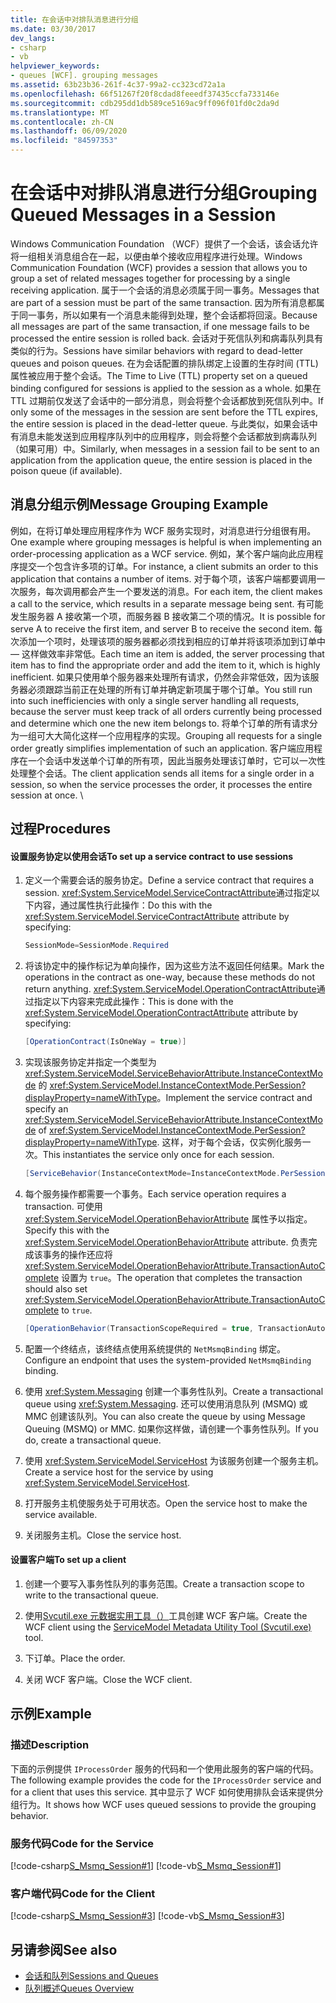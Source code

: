 ```yaml
---
title: 在会话中对排队消息进行分组
ms.date: 03/30/2017
dev_langs:
- csharp
- vb
helpviewer_keywords:
- queues [WCF]. grouping messages
ms.assetid: 63b23b36-261f-4c37-99a2-cc323cd72a1a
ms.openlocfilehash: 66f51267f20f8cdad8feeedf37435ccfa733146e
ms.sourcegitcommit: cdb295dd1db589ce5169ac9ff096f01fd0c2da9d
ms.translationtype: MT
ms.contentlocale: zh-CN
ms.lasthandoff: 06/09/2020
ms.locfileid: "84597353"
---
```

# <a name="grouping-queued-messages-in-a-session"></a><span data-ttu-id="e7b73-102">在会话中对排队消息进行分组</span><span class="sxs-lookup"><span data-stu-id="e7b73-102">Grouping Queued Messages in a Session</span></span>
<span data-ttu-id="e7b73-103">Windows Communication Foundation （WCF）提供了一个会话，该会话允许将一组相关消息组合在一起，以便由单个接收应用程序进行处理。</span><span class="sxs-lookup"><span data-stu-id="e7b73-103">Windows Communication Foundation (WCF) provides a session that allows you to group a set of related messages together for processing by a single receiving application.</span></span> <span data-ttu-id="e7b73-104">属于一个会话的消息必须属于同一事务。</span><span class="sxs-lookup"><span data-stu-id="e7b73-104">Messages that are part of a session must be part of the same transaction.</span></span> <span data-ttu-id="e7b73-105">因为所有消息都属于同一事务，所以如果有一个消息未能得到处理，整个会话都将回滚。</span><span class="sxs-lookup"><span data-stu-id="e7b73-105">Because all messages are part of the same transaction, if one message fails to be processed the entire session is rolled back.</span></span> <span data-ttu-id="e7b73-106">会话对于死信队列和病毒队列具有类似的行为。</span><span class="sxs-lookup"><span data-stu-id="e7b73-106">Sessions have similar behaviors with regard to dead-letter queues and poison queues.</span></span> <span data-ttu-id="e7b73-107">在为会话配置的排队绑定上设置的生存时间 (TTL) 属性被应用于整个会话。</span><span class="sxs-lookup"><span data-stu-id="e7b73-107">The Time to Live (TTL) property set on a queued binding configured for sessions is applied to the session as a whole.</span></span> <span data-ttu-id="e7b73-108">如果在 TTL 过期前仅发送了会话中的一部分消息，则会将整个会话都放到死信队列中。</span><span class="sxs-lookup"><span data-stu-id="e7b73-108">If only some of the messages in the session are sent before the TTL expires, the entire session is placed in the dead-letter queue.</span></span> <span data-ttu-id="e7b73-109">与此类似，如果会话中有消息未能发送到应用程序队列中的应用程序，则会将整个会话都放到病毒队列（如果可用）中。</span><span class="sxs-lookup"><span data-stu-id="e7b73-109">Similarly, when messages in a session fail to be sent to an application from the application queue, the entire session is placed in the poison queue (if available).</span></span>  
  
## <a name="message-grouping-example"></a><span data-ttu-id="e7b73-110">消息分组示例</span><span class="sxs-lookup"><span data-stu-id="e7b73-110">Message Grouping Example</span></span>  
 <span data-ttu-id="e7b73-111">例如，在将订单处理应用程序作为 WCF 服务实现时，对消息进行分组很有用。</span><span class="sxs-lookup"><span data-stu-id="e7b73-111">One example where grouping messages is helpful is when implementing an order-processing application as a WCF service.</span></span> <span data-ttu-id="e7b73-112">例如，某个客户端向此应用程序提交一个包含许多项的订单。</span><span class="sxs-lookup"><span data-stu-id="e7b73-112">For instance, a client submits an order to this application that contains a number of items.</span></span> <span data-ttu-id="e7b73-113">对于每个项，该客户端都要调用一次服务，每次调用都会产生一个要发送的消息。</span><span class="sxs-lookup"><span data-stu-id="e7b73-113">For each item, the client makes a call to the service, which results in a separate message being sent.</span></span> <span data-ttu-id="e7b73-114">有可能发生服务器 A 接收第一个项，而服务器 B 接收第二个项的情况。</span><span class="sxs-lookup"><span data-stu-id="e7b73-114">It is possible for serve A to receive the first item, and server B to receive the second item.</span></span> <span data-ttu-id="e7b73-115">每次添加一个项时，处理该项的服务器都必须找到相应的订单并将该项添加到订单中 — 这样做效率非常低。</span><span class="sxs-lookup"><span data-stu-id="e7b73-115">Each time an item is added, the server processing that item has to find the appropriate order and add the item to it, which is highly inefficient.</span></span> <span data-ttu-id="e7b73-116">如果只使用单个服务器来处理所有请求，仍然会非常低效，因为该服务器必须跟踪当前正在处理的所有订单并确定新项属于哪个订单。</span><span class="sxs-lookup"><span data-stu-id="e7b73-116">You still run into such inefficiencies with only a single server handling all requests, because the server must keep track of all orders currently being processed and determine which one the new item belongs to.</span></span> <span data-ttu-id="e7b73-117">将单个订单的所有请求分为一组可大大简化这样一个应用程序的实现。</span><span class="sxs-lookup"><span data-stu-id="e7b73-117">Grouping all requests for a single order greatly simplifies implementation of such an application.</span></span> <span data-ttu-id="e7b73-118">客户端应用程序在一个会话中发送单个订单的所有项，因此当服务处理该订单时，它可以一次性处理整个会话。</span><span class="sxs-lookup"><span data-stu-id="e7b73-118">The client application sends all items for a single order in a session, so when the service processes the order, it processes the entire session at once.</span></span> \  
  
## <a name="procedures"></a><span data-ttu-id="e7b73-119">过程</span><span class="sxs-lookup"><span data-stu-id="e7b73-119">Procedures</span></span>  
  
#### <a name="to-set-up-a-service-contract-to-use-sessions"></a><span data-ttu-id="e7b73-120">设置服务协定以使用会话</span><span class="sxs-lookup"><span data-stu-id="e7b73-120">To set up a service contract to use sessions</span></span>  
  
1. <span data-ttu-id="e7b73-121">定义一个需要会话的服务协定。</span><span class="sxs-lookup"><span data-stu-id="e7b73-121">Define a service contract that requires a session.</span></span> <span data-ttu-id="e7b73-122"><xref:System.ServiceModel.ServiceContractAttribute>通过指定以下内容，通过属性执行此操作：</span><span class="sxs-lookup"><span data-stu-id="e7b73-122">Do this with the <xref:System.ServiceModel.ServiceContractAttribute> attribute by specifying:</span></span>  
  
    ```csharp
    SessionMode=SessionMode.Required  
    ```  
  
2. <span data-ttu-id="e7b73-123">将该协定中的操作标记为单向操作，因为这些方法不返回任何结果。</span><span class="sxs-lookup"><span data-stu-id="e7b73-123">Mark the operations in the contract as one-way, because these methods do not return anything.</span></span> <span data-ttu-id="e7b73-124"><xref:System.ServiceModel.OperationContractAttribute>通过指定以下内容来完成此操作：</span><span class="sxs-lookup"><span data-stu-id="e7b73-124">This is done with the <xref:System.ServiceModel.OperationContractAttribute> attribute by specifying:</span></span>  
  
    ```csharp  
    [OperationContract(IsOneWay = true)]  
    ```  
  
3. <span data-ttu-id="e7b73-125">实现该服务协定并指定一个类型为 <xref:System.ServiceModel.ServiceBehaviorAttribute.InstanceContextMode> 的 <xref:System.ServiceModel.InstanceContextMode.PerSession?displayProperty=nameWithType>。</span><span class="sxs-lookup"><span data-stu-id="e7b73-125">Implement the service contract and specify an <xref:System.ServiceModel.ServiceBehaviorAttribute.InstanceContextMode> of <xref:System.ServiceModel.InstanceContextMode.PerSession?displayProperty=nameWithType>.</span></span> <span data-ttu-id="e7b73-126">这样，对于每个会话，仅实例化服务一次。</span><span class="sxs-lookup"><span data-stu-id="e7b73-126">This instantiates the service only once for each session.</span></span>  
  
    ```csharp  
    [ServiceBehavior(InstanceContextMode=InstanceContextMode.PerSession)]  
    ```  
  
4. <span data-ttu-id="e7b73-127">每个服务操作都需要一个事务。</span><span class="sxs-lookup"><span data-stu-id="e7b73-127">Each service operation requires a transaction.</span></span> <span data-ttu-id="e7b73-128">可使用 <xref:System.ServiceModel.OperationBehaviorAttribute> 属性予以指定。</span><span class="sxs-lookup"><span data-stu-id="e7b73-128">Specify this with the <xref:System.ServiceModel.OperationBehaviorAttribute> attribute.</span></span> <span data-ttu-id="e7b73-129">负责完成该事务的操作还应将 <xref:System.ServiceModel.OperationBehaviorAttribute.TransactionAutoComplete> 设置为 `true`。</span><span class="sxs-lookup"><span data-stu-id="e7b73-129">The operation that completes the transaction should also set <xref:System.ServiceModel.OperationBehaviorAttribute.TransactionAutoComplete> to `true`.</span></span>  
  
    ```csharp  
    [OperationBehavior(TransactionScopeRequired = true, TransactionAutoComplete = true)]
    ```  
  
5. <span data-ttu-id="e7b73-130">配置一个终结点，该终结点使用系统提供的 `NetMsmqBinding` 绑定。</span><span class="sxs-lookup"><span data-stu-id="e7b73-130">Configure an endpoint that uses the system-provided `NetMsmqBinding` binding.</span></span>  
  
6. <span data-ttu-id="e7b73-131">使用 <xref:System.Messaging> 创建一个事务性队列。</span><span class="sxs-lookup"><span data-stu-id="e7b73-131">Create a transactional queue using <xref:System.Messaging>.</span></span> <span data-ttu-id="e7b73-132">还可以使用消息队列 (MSMQ) 或 MMC 创建该队列。</span><span class="sxs-lookup"><span data-stu-id="e7b73-132">You can also create the queue by using Message Queuing (MSMQ) or MMC.</span></span> <span data-ttu-id="e7b73-133">如果你这样做，请创建一个事务性队列。</span><span class="sxs-lookup"><span data-stu-id="e7b73-133">If you do, create a transactional queue.</span></span>  
  
7. <span data-ttu-id="e7b73-134">使用 <xref:System.ServiceModel.ServiceHost> 为该服务创建一个服务主机。</span><span class="sxs-lookup"><span data-stu-id="e7b73-134">Create a service host for the service by using <xref:System.ServiceModel.ServiceHost>.</span></span>  
  
8. <span data-ttu-id="e7b73-135">打开服务主机使服务处于可用状态。</span><span class="sxs-lookup"><span data-stu-id="e7b73-135">Open the service host to make the service available.</span></span>  
  
9. <span data-ttu-id="e7b73-136">关闭服务主机。</span><span class="sxs-lookup"><span data-stu-id="e7b73-136">Close the service host.</span></span>  
  
#### <a name="to-set-up-a-client"></a><span data-ttu-id="e7b73-137">设置客户端</span><span class="sxs-lookup"><span data-stu-id="e7b73-137">To set up a client</span></span>  
  
1. <span data-ttu-id="e7b73-138">创建一个要写入事务性队列的事务范围。</span><span class="sxs-lookup"><span data-stu-id="e7b73-138">Create a transaction scope to write to the transactional queue.</span></span>  
  
2. <span data-ttu-id="e7b73-139">使用[Svcutil.exe 元数据实用工具（）](../servicemodel-metadata-utility-tool-svcutil-exe.md)工具创建 WCF 客户端。</span><span class="sxs-lookup"><span data-stu-id="e7b73-139">Create the WCF client using the [ServiceModel Metadata Utility Tool (Svcutil.exe)](../servicemodel-metadata-utility-tool-svcutil-exe.md) tool.</span></span>  
  
3. <span data-ttu-id="e7b73-140">下订单。</span><span class="sxs-lookup"><span data-stu-id="e7b73-140">Place the order.</span></span>  
  
4. <span data-ttu-id="e7b73-141">关闭 WCF 客户端。</span><span class="sxs-lookup"><span data-stu-id="e7b73-141">Close the WCF client.</span></span>  
  
## <a name="example"></a><span data-ttu-id="e7b73-142">示例</span><span class="sxs-lookup"><span data-stu-id="e7b73-142">Example</span></span>  
  
### <a name="description"></a><span data-ttu-id="e7b73-143">描述</span><span class="sxs-lookup"><span data-stu-id="e7b73-143">Description</span></span>  
 <span data-ttu-id="e7b73-144">下面的示例提供 `IProcessOrder` 服务的代码和一个使用此服务的客户端的代码。</span><span class="sxs-lookup"><span data-stu-id="e7b73-144">The following example provides the code for the `IProcessOrder` service and for a client that uses this service.</span></span> <span data-ttu-id="e7b73-145">其中显示了 WCF 如何使用排队会话来提供分组行为。</span><span class="sxs-lookup"><span data-stu-id="e7b73-145">It shows how WCF uses queued sessions to provide the grouping behavior.</span></span>  
  
### <a name="code-for-the-service"></a><span data-ttu-id="e7b73-146">服务代码</span><span class="sxs-lookup"><span data-stu-id="e7b73-146">Code for the Service</span></span>  
 [!code-csharp[S_Msmq_Session#1](../../../../samples/snippets/csharp/VS_Snippets_CFX/s_msmq_session/cs/service.cs#1)]
 [!code-vb[S_Msmq_Session#1](../../../../samples/snippets/visualbasic/VS_Snippets_CFX/s_msmq_session/vb/service.vb#1)]  

### <a name="code-for-the-client"></a><span data-ttu-id="e7b73-147">客户端代码</span><span class="sxs-lookup"><span data-stu-id="e7b73-147">Code for the Client</span></span>  
 [!code-csharp[S_Msmq_Session#3](../../../../samples/snippets/csharp/VS_Snippets_CFX/s_msmq_session/cs/client.cs#3)]
 [!code-vb[S_Msmq_Session#3](../../../../samples/snippets/visualbasic/VS_Snippets_CFX/s_msmq_session/vb/client.vb#3)]  

## <a name="see-also"></a><span data-ttu-id="e7b73-148">另请参阅</span><span class="sxs-lookup"><span data-stu-id="e7b73-148">See also</span></span>

- [<span data-ttu-id="e7b73-149">会话和队列</span><span class="sxs-lookup"><span data-stu-id="e7b73-149">Sessions and Queues</span></span>](../samples/sessions-and-queues.md)
- [<span data-ttu-id="e7b73-150">队列概述</span><span class="sxs-lookup"><span data-stu-id="e7b73-150">Queues Overview</span></span>](queues-overview.md)
